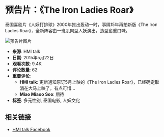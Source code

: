 # 预告片：《The Iron Ladies Roar》

泰国喜剧片《人妖打排球》2000年推出轰动一时，事隔15年再拍新版《The Iron Ladies Roar》，全新阵容由一班肌肉型人妖演出，造型蛮重口味。

![预告片图片](https://scontent-sjc3-1.xx.fbcdn.net/v/t15.5256-10/10678999_1050344904993604_1967896664_n.jpg?_nc_cat=101&ccb=1-7&_nc_sid=50ce42&_nc_ohc=Bies-nM50rsQ7kNvgHt-jhw&_nc_oc=AdgILfD53y2oZ_tquDHdgPqDTHbyNAXGy3148UnmM1WrAGGEUk6SqUhzqsQuAZSq3eI&_nc_zt=23&_nc_ht=scontent-sjc3-1.xx&_nc_gid=AzrD3GkWrvBDRbGiw3ZVnJw&oh=00_AYCRT95gqHkM0FiaD5hRjsVBvOrNRgyzZdM3FSRQjAzEXA&oe=67C83718)

- **来源**: HMI talk
- **日期**: 2015年5月22日
- **观看次数**: 9.4K
- **评论数量**: 62
- **重要评论**:
    - **HMI talk**: 更新通知原订5月上映的《The Iron Ladies Roar》，已经确定取消在大马上映了，有点可惜...
    - **Miao Miaoo Soo**: 期待
- **标签**: 多元性别, 泰国电影, 人妖文化

## 相关链接

- [HMI talk Facebook](https://www.facebook.com/hmi.fb?__tn__=-UC)
